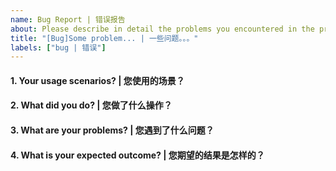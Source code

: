 ```yaml
---
name: Bug Report | 错误报告
about: Please describe in detail the problems you encountered in the process of using. | 请详细描述您使用过程中遇到的问题。
title: "[Bug]Some problem... | 一些问题。。。"
labels: ["bug | 错误"]
---
```


<!-- Please answer these questions before you submit a bug. | 请在您提交 bug 之前，回答以下这些问题。 -->

#### 1. Your usage scenarios? | 您使用的场景？

#### 2. What did you do? | 您做了什么操作？

#### 3. What are your problems? | 您遇到了什么问题？

#### 4. What is your expected outcome? | 您期望的结果是怎样的？
